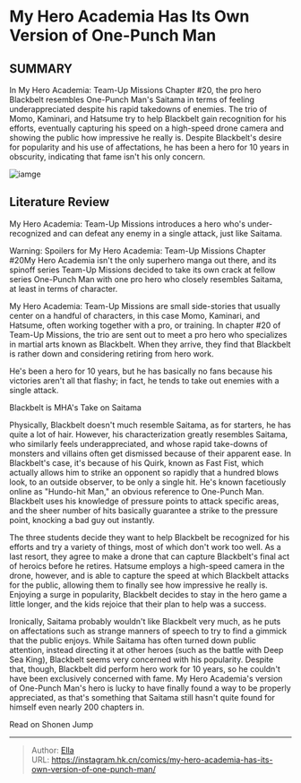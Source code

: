 # My Hero Academia Has Its Own Version of One-Punch Man


## SUMMARY 



  In My Hero Academia: Team-Up Missions Chapter #20, the pro hero Blackbelt resembles One-Punch Man&#39;s Saitama in terms of feeling underappreciated despite his rapid takedowns of enemies.   The trio of Momo, Kaminari, and Hatsume try to help Blackbelt gain recognition for his efforts, eventually capturing his speed on a high-speed drone camera and showing the public how impressive he really is.   Despite Blackbelt&#39;s desire for popularity and his use of affectations, he has been a hero for 10 years in obscurity, indicating that fame isn&#39;t his only concern.  

![iamge](https://static1.srcdn.com/wordpress/wp-content/uploads/2023/12/my-hero-academia-one-punch-man-saitama.jpg)

## Literature Review

My Hero Academia: Team-Up Missions introduces a hero who&#39;s under-recognized and can defeat any enemy in a single attack, just like Saitama.




Warning: Spoilers for My Hero Academia: Team-Up Missions Chapter #20My Hero Academia isn&#39;t the only superhero manga out there, and its spinoff series Team-Up Missions decided to take its own crack at fellow series One-Punch Man with one pro hero who closely resembles Saitama, at least in terms of character.




My Hero Academia: Team-Up Missions are small side-stories that usually center on a handful of characters, in this case Momo, Kaminari, and Hatsume, often working together with a pro, or training. In chapter #20 of Team-Up Missions, the trio are sent out to meet a pro hero who specializes in martial arts known as Blackbelt. When they arrive, they find that Blackbelt is rather down and considering retiring from hero work.

          

He&#39;s been a hero for 10 years, but he has basically no fans because his victories aren&#39;t all that flashy; in fact, he tends to take out enemies with a single attack.


 Blackbelt is MHA&#39;s Take on Saitama 
          




Physically, Blackbelt doesn&#39;t much resemble Saitama, as for starters, he has quite a lot of hair. However, his characterization greatly resembles Saitama, who similarly feels underappreciated, and whose rapid take-downs of monsters and villains often get dismissed because of their apparent ease. In Blackbelt&#39;s case, it&#39;s because of his Quirk, known as Fast Fist, which actually allows him to strike an opponent so rapidly that a hundred blows look, to an outside observer, to be only a single hit. He&#39;s known facetiously online as &#34;Hundo-hit Man,&#34; an obvious reference to One-Punch Man. Blackbelt uses his knowledge of pressure points to attack specific areas, and the sheer number of hits basically guarantee a strike to the pressure point, knocking a bad guy out instantly.

The three students decide they want to help Blackbelt be recognized for his efforts and try a variety of things, most of which don&#39;t work too well. As a last resort, they agree to make a drone that can capture Blackbelt&#39;s final act of heroics before he retires. Hatsume employs a high-speed camera in the drone, however, and is able to capture the speed at which Blackbelt attacks for the public, allowing them to finally see how impressive he really is. Enjoying a surge in popularity, Blackbelt decides to stay in the hero game a little longer, and the kids rejoice that their plan to help was a success.




Ironically, Saitama probably wouldn&#39;t like Blackbelt very much, as he puts on affectations such as strange manners of speech to try to find a gimmick that the public enjoys. While Saitama has often turned down public attention, instead directing it at other heroes (such as the battle with Deep Sea King), Blackbelt seems very concerned with his popularity. Despite that, though, Blackbelt did perform hero work for 10 years, so he couldn&#39;t have been exclusively concerned with fame. My Hero Academia&#39;s version of One-Punch Man&#39;s hero is lucky to have finally found a way to be properly appreciated, as that&#39;s something that Saitama still hasn&#39;t quite found for himself even nearly 200 chapters in.

Read on Shonen Jump



---

> Author: [Ella](https://instagram.hk.cn/)  
> URL: https://instagram.hk.cn/comics/my-hero-academia-has-its-own-version-of-one-punch-man/  

